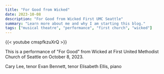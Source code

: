 ```yaml
---
title: "For Good from Wicked"
date: 2023-10-08
description: "For Good from Wicked First UMC Seattle"
summary: "Learn more about me and why I am starting this blog."
tags: ["musical theatre", "performance", "first church", "wicked"]
---
```


{{< youtube cmspfkzuXrQ >}}


This is a performance of "For Good" from Wicked at First United Methodist Church of Seattle on October 8, 2023.

Cary Lee, tenor
Evan Bennett, tenor
Elisabeth Ellis, piano
